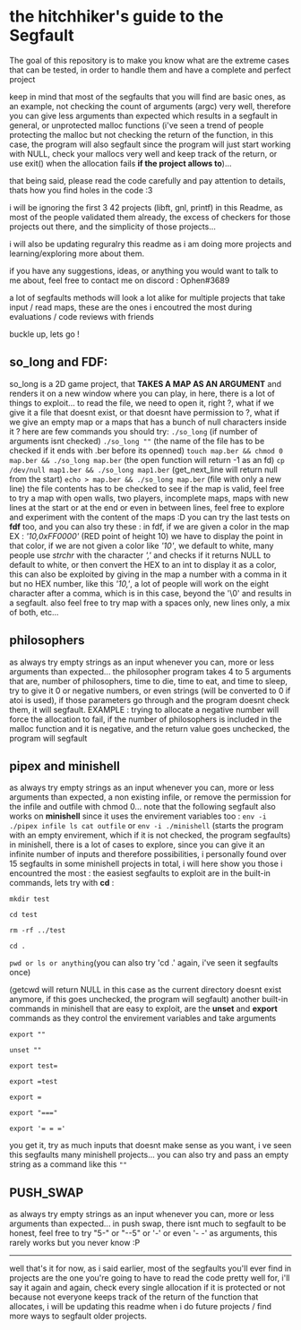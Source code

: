 # the hitchhiker's guide to the Segfault

The goal of this repository is to make you know what are the extreme cases that can be tested, in order to handle them and have a complete and perfect project

keep in mind that most of the segfaults that you will find are basic ones, as an example, not checking the count of arguments (argc) very well, therefore you can give less arguments than expected which results in a segfault in general, or unprotected malloc functions (i've seen a trend of people protecting the malloc but not checking the return of the function, in this case, the program will also segfault since the program will just start working with NULL, check your mallocs very well and keep track of the return, or use exit() when the allocation fails **if the project allows to**)...

that being said, please read the code carefully and pay attention to details, thats how you find holes in the code :3

i will be ignoring the first 3 42 projects (libft, gnl, printf) in this Readme, as most of the people validated them already, the excess of checkers for those projects out there, and the simplicity of those projects...

i will also be updating reguralry this readme as i am doing more projects and learning/exploring more about them.

if you have any suggestions, ideas, or anything you would want to talk to me about, feel free to contact me on discord : Ophen#3689

a lot of segfaults methods will look a lot alike for multiple projects that take input / read maps, these are the ones i encoutred the most during evaluations / code reviews with friends

buckle up, lets go !

## so_long and FDF:
so_long is a 2D game project, that **TAKES A MAP AS AN ARGUMENT** and renders it on a new window where you can play, in here, there is a lot of things to exploit...
to read the file, we need to open it, right ?, what if we give it a file that doesnt exist, or that doesnt have permission to ?, what if we give an empty map or a maps that has a bunch of null characters inside it ?
here are few commands you should try: 
`./so_long` (if number of arguments isnt checked)
`./so_long ""` (the name of the file has to be checked if it ends with .ber before its openned)
`touch map.ber && chmod 0 map.ber && ./so_long map.ber` (the open function will return -1 as an fd)
`cp /dev/null map1.ber && ./so_long map1.ber` (get_next_line will return null from the start)
`echo > map.ber && ./so_long map.ber` (file with only a new line)
the file contents has to be checked to see if the map is valid, feel free to try a map with open walls, two players, incomplete maps, maps with new lines at the start or at the end or even in between lines, feel free to explore and experiment with the content of the maps :D
you can try the last tests on **fdf** too, and you can also try these : 
in fdf, if we are given a color in the map EX : *'10,0xFF0000'* (RED point of height 10) we have to display the point in that color, if we are not given a color like *'10'*, we default to white, many people use *strchr* with the character *','* and checks if it returns NULL to default to white, or then convert the HEX to an int to display it as a color, this can also be exploited by giving in the map a number with a comma in it but no HEX number, like this *'10,'*, a lot of people will work on the eight character after a comma, which is in this case, beyond the '\0' and results in a segfault.
also feel free to try map with a spaces only, new lines only, a mix of both, etc...

## philosophers
as always try empty strings as an input whenever you can, more or less arguments than expected...
the philosopher program takes 4 to 5 arguments that are, number of philosophers, time to die, time to eat, and time to sleep, try to give it 0 or negative numbers, or even strings (will be converted to 0 if atoi is used), if those parameters go through and the program doesnt check them, it will segfault.
EXAMPLE : trying to allocate a negative number will force the allocation to fail, if the number of philosophers is included in the malloc function and it is negative, and the return value goes unchecked, the program will segfault

## pipex and minishell
as always try empty strings as an input whenever you can, more or less arguments than expected, a non existing infile, or remove the permission for the infile and outfile with chmod 0...
note that the following segfault also works on **minishell** since it uses the envirement variables too :
`env -i ./pipex infile ls cat outfile` or `env -i ./minishell` (starts the program with an empty envirement, which if it is not checked, the program segfaults)
in minishell, there is a lot of cases to explore, since you can give it an infinite number of inputs and therefore possibilities, i personally found over 15 segfaults in some minishell projects in total, i will here show you those i encountred the most :
the easiest segfaults to exploit are in the built-in commands, lets try with **cd** :

`mkdir test`

`cd test`

`rm -rf ../test`

`cd .`

`pwd or ls or anything`(you can also try 'cd .' again, i've seen it segfaults once)

(getcwd will return NULL in this case as the current directory doesnt exist anymore, if this goes unchecked, the program will segfault)
another built-in commands in minishell that are easy to exploit, are the **unset** and **export** commands as they control the envirement variables and take arguments

`export ""`

`unset ""`

`export test=`

`export =test`

`export =`

`export "==="`

`export '= = ='` 

you get it, try as much inputs that doesnt make sense as you want, i ve seen this segfaults many minishell projects...
you can also try and pass an empty string as a command like this `""`

## PUSH_SWAP
as always try empty strings as an input whenever you can, more or less arguments than expected...
in push swap, there isnt much to segfault to be honest, feel free to try "5-" or "--5" or '-' or even '- -' as arguments, this rarely works but you never know :P


------------------------------
well that's it for now, as i said earlier, most of the segfaults you'll ever find in projects are the one you're going to have to read the code pretty well for, i'll say it again and again, check every single allocation if it is protected or not because not everyone keeps track of the return of the function that allocates, i will be updating this readme when i do future projects / find more ways to segfault older projects.
